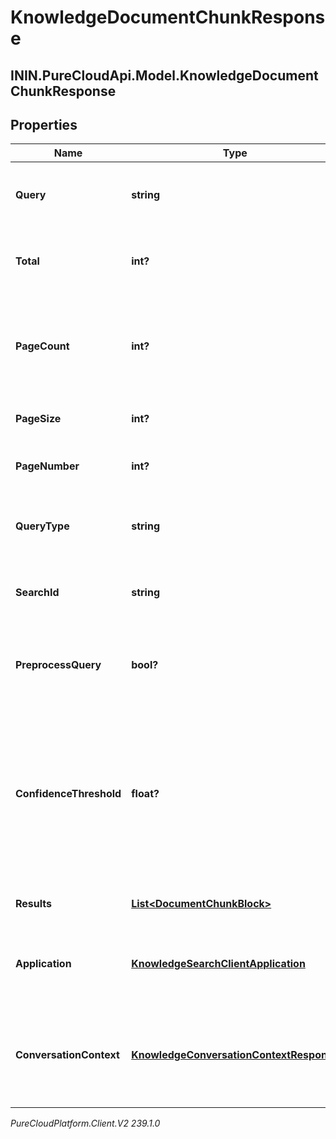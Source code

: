 # KnowledgeDocumentChunkResponse

## ININ.PureCloudApi.Model.KnowledgeDocumentChunkResponse

## Properties

|Name | Type | Description | Notes|
|------------ | ------------- | ------------- | -------------|
| **Query** | **string** | Query to search chunks in the knowledge base. | [optional] |
| **Total** | **int?** | The total number of chunks matching the query. | [optional] |
| **PageCount** | **int?** | Number of pages returned in the result calculated according to the pageSize and the total | [optional] |
| **PageSize** | **int?** | Page size of the returned results. | [optional] |
| **PageNumber** | **int?** | Page number of the returned results. | [optional] |
| **QueryType** | **string** | The type of the query that initiates the chunks search. | [optional] |
| **SearchId** | **string** | The globally unique identifier for the chunks search. | [optional] |
| **PreprocessQuery** | **bool?** | Indicates whether the chunks search query should be preprocessed. | [optional] |
| **ConfidenceThreshold** | **float?** | The confidence threshold for the chunk results. If applied, the returned results will have an equal or higher chunk confidence than the threshold. | [optional] |
| **Results** | [**List&lt;DocumentChunkBlock&gt;**](DocumentChunkBlock) | Chunks matching the search query. | [optional] |
| **Application** | [**KnowledgeSearchClientApplication**](KnowledgeSearchClientApplication) | The client application details from which chunks search happened. | [optional] |
| **ConversationContext** | [**KnowledgeConversationContextResponse**](KnowledgeConversationContextResponse) | Conversation context information if the chunks search is initiated in the context of a conversation. | [optional] |



_PureCloudPlatform.Client.V2 239.1.0_
